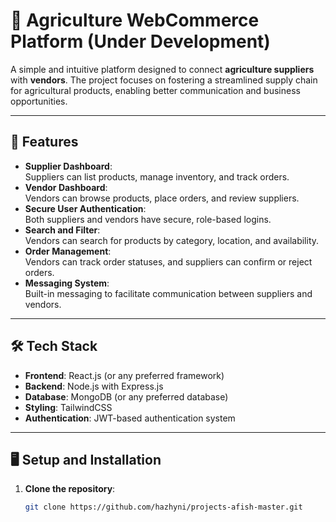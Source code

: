 # 🌾 Agriculture WebCommerce Platform  (Under Development)

A simple and intuitive platform designed to connect **agriculture suppliers** with **vendors**. The project focuses on fostering a streamlined supply chain for agricultural products, enabling better communication and business opportunities.

---

## 🚀 Features  
- **Supplier Dashboard**:  
  Suppliers can list products, manage inventory, and track orders.  
- **Vendor Dashboard**:  
  Vendors can browse products, place orders, and review suppliers.  
- **Secure User Authentication**:  
  Both suppliers and vendors have secure, role-based logins.  
- **Search and Filter**:  
  Vendors can search for products by category, location, and availability.  
- **Order Management**:  
  Vendors can track order statuses, and suppliers can confirm or reject orders.  
- **Messaging System**:  
  Built-in messaging to facilitate communication between suppliers and vendors.  

---

## 🛠️ Tech Stack  

- **Frontend**: React.js (or any preferred framework)  
- **Backend**: Node.js with Express.js  
- **Database**: MongoDB (or any preferred database)  
- **Styling**: TailwindCSS  
- **Authentication**: JWT-based authentication system  

---

## 🖥️ Setup and Installation  

1. **Clone the repository**:  
   ```bash
   git clone https://github.com/hazhyni/projects-afish-master.git
